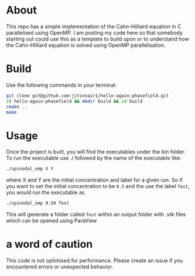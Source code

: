 # About

This repo has a simple implementation of the Cahn-Hilliard equation in C parallelised using OpenMP. I am posting my 
code here so that somebody starting out could use this as a template to build upon or to understand how the 
Cahn-Hilliard equation is solved using OpenMP parallelisation.

# Build

Use the following commands in your terminal:

```bash
git clone git@github.com:jitinnair1/hello-again-phasefield.git
cd hello-again-phasefield && mkdir build && cd build
cmake ..
make
```

# Usage

Once the project is built, you will find the executables under the bin folder. To run the executable use ./ followed 
by the name of the executable like:

```bash
./spinodal_omp X Y
```

where X and Y are the initial concentration and label for a given run. So if you want to set the initial concentration to be `0.5` and the use the label `Test`, you would run the 
executable as

```bash
./spinodal_omp 0.50 Test
```

This will generate a folder called `Test` within an output folder with .vtk files which can be opened 
using ParaView

# a word of caution

This code is not optimised for performance. Please create an issue if you encountered errors or unexpected behavior.